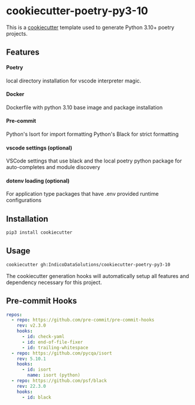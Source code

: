 # cookiecutter-poetry-py3-10

This is a [cookiecutter](https://github.com/cookiecutter/cookiecutter) template used to generate Python 3.10+ poetry projects.


## Features
#### Poetry
local directory installation for vscode interpreter magic.

#### Docker
Dockerfile with python 3.10 base image and package installation

#### Pre-commit
Python's Isort for import formatting
Python's Black for strict formatting

#### vscode settings (optional)
VSCode settings that use black and the local poetry python package for auto-completes and module discovery

#### dotenv loading (optional)
For application type packages that have .env provided runtime configurations


## Installation
```bash
pip3 install cookiecutter
```

## Usage
```bash
cookiecutter gh:IndicoDataSolutions/cookiecutter-poetry-py3-10
```

The cookiecutter generation hooks will automatically setup all features and dependency necessary for this project.

## Pre-commit Hooks
```yaml
repos:
  - repo: https://github.com/pre-commit/pre-commit-hooks
    rev: v2.3.0
    hooks:
      - id: check-yaml
      - id: end-of-file-fixer
      - id: trailing-whitespace
  - repo: https://github.com/pycqa/isort
    rev: 5.10.1
    hooks:
      - id: isort
        name: isort (python)
  - repo: https://github.com/psf/black
    rev: 22.3.0
    hooks:
      - id: black
```
